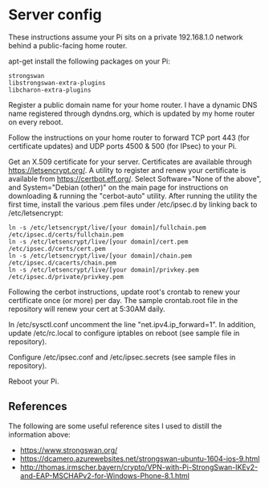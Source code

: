 
# Server config
These instructions assume your Pi sits on a private 192.168.1.0 network behind a public-facing home router.

apt-get install the following packages on your Pi:
```
strongswan
libstrongswan-extra-plugins
libcharon-extra-plugins
```
Register a public domain name for your home router.  I have a dynamic DNS name registered through dyndns.org,
which is updated by my home router on every reboot.  

Follow the instructions on your home router to forward TCP port 443 (for certificate updates) and
UDP ports 4500 & 500 (for IPsec) to your Pi.  

Get an X.509 certificate for your server.  Certificates are available through https://letsencrypt.org/.
A utility to register and renew your certificate is available from https://certbot.eff.org/.
Select Software="None of the above", and System="Debian (other)" on the main page for instructions
on downloading & running the "cerbot-auto" utility.  After running the utility the first time, install the
various .pem files under /etc/ipsec.d by linking back to /etc/letsencrypt:
```
ln -s /etc/letsencrypt/live/[your domain]/fullchain.pem /etc/ipsec.d/certs/fullchain.pem
ln -s /etc/letsencrypt/live/[your domain]/cert.pem /etc/ipsec.d/certs/cert.pem
ln -s /etc/letsencrypt/live/[your domain]/chain.pem /etc/ipsec.d/cacerts/chain.pem
ln -s /etc/letsencrypt/live/[your domain]/privkey.pem /etc/ipsec.d/private/privkey.pem
```
Following the cerbot instructions, update root's crontab to renew your certificate once (or more) per day.
The sample crontab.root file in the repository will renew your cert at 5:30AM daily.  

In /etc/sysctl.conf uncomment the line "net.ipv4.ip_forward=1".  In addition, update /etc/rc.local
to configure iptables on reboot (see sample file in repository).  

Configure /etc/ipsec.conf and /etc/ipsec.secrets (see sample files in repository).  

Reboot your Pi.

## References
The following are some useful reference sites I used to distill the information above:
- https://www.strongswan.org/
- https://dcamero.azurewebsites.net/strongswan-ubuntu-1604-ios-9.html
- http://thomas.irmscher.bayern/crypto/VPN-with-Pi-StrongSwan-IKEv2-and-EAP-MSCHAPv2-for-Windows-Phone-8.1.html

